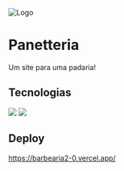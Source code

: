 ![Logo](https://i.ibb.co/gSczx5f/panneteria.png)

# Panetteria

Um site para uma padaria!

## Tecnologias

<div>
  <img  src=https://img.shields.io/badge/React-20232A?style=for-the-badge&logo=react&logoColor=61DAFB/>
  <img  src=https://img.shields.io/badge/Sass-CC6699?style=for-the-badge&logo=sass&logoColor=white/>
</div>

## Deploy
https://barbearia2-0.vercel.app/
